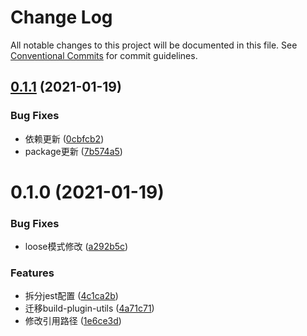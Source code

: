 # Change Log

All notable changes to this project will be documented in this file.
See [Conventional Commits](https://conventionalcommits.org) for commit guidelines.

## [0.1.1](https://github.com/unity-template/build-plugin-utils/compare/build-plugin-utils@0.1.0...build-plugin-utils@0.1.1) (2021-01-19)


### Bug Fixes

* 依赖更新 ([0cbfcb2](https://github.com/unity-template/build-plugin-utils/commit/0cbfcb29e205995d826995faa985417508c337ec))
* package更新 ([7b574a5](https://github.com/unity-template/build-plugin-utils/commit/7b574a504cf8bc1a881400b05dcc9f23b158dca4))





# 0.1.0 (2021-01-19)


### Bug Fixes

* loose模式修改 ([a292b5c](https://github.com/unity-template/build-plugin-utils/commit/a292b5c3c908efea5fee135fb385552f1d7f156b))


### Features

* 拆分jest配置 ([4c1ca2b](https://github.com/unity-template/build-plugin-utils/commit/4c1ca2b995d4a8fc0883dba3fb736df61217e0ac))
* 迁移build-plugin-utils ([4a71c71](https://github.com/unity-template/build-plugin-utils/commit/4a71c71a54640390992f65efb0fd3861e44523be))
* 修改引用路径 ([1e6ce3d](https://github.com/unity-template/build-plugin-utils/commit/1e6ce3df0d0bf67981cc408b03d5f3de4a99cbeb))
